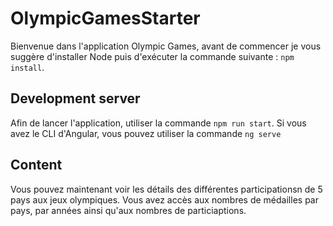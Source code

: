 # OlympicGamesStarter

Bienvenue dans l'application Olympic Games, avant de commencer je vous suggère d'installer Node puis d'exécuter la commande suivante : `npm install`.

## Development server

Afin de lancer l'application, utiliser la commande `npm run start`.
Si vous avez le CLI d'Angular, vous pouvez utiliser la commande `ng serve`

## Content

Vous pouvez maintenant voir les détails des différentes participationsn de 5 pays aux jeux olympiques. Vous avez accès aux nombres de médailles par pays, par années ainsi qu'aux nombres de particiaptions.


